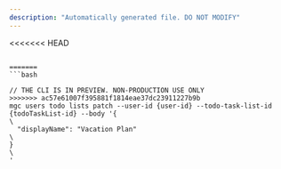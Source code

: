 ```yaml
---
description: "Automatically generated file. DO NOT MODIFY"
---
```


<<<<<<< HEAD
```cli

=======
```bash

// THE CLI IS IN PREVIEW. NON-PRODUCTION USE ONLY
>>>>>>> ac57e61007f395881f1814eae37dc23911227b9b
mgc users todo lists patch --user-id {user-id} --todo-task-list-id {todoTaskList-id} --body '{\
  "displayName": "Vacation Plan"\
}\
'

```